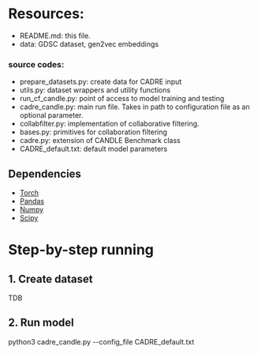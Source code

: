 # Resources:
+ README.md: this file.
+ data: GDSC dataset, gen2vec embeddings

###  source codes:
+ prepare_datasets.py: create data for CADRE input
+ utils.py: dataset wrappers and utility functions
+ run_cf_candle.py: point of access to model training and testing
+ cadre_candle.py: main run file. Takes in path to configuration file as an optional parameter.
+ collabfilter.py: implementation of collaborative filtering.
+ bases.py: primitives for collaboration filtering
+ cadre.py: extension of CANDLE Benchmark class
+ CADRE_default.txt: default model parameters

## Dependencies
+ [Torch](https://pytorch.org/)
+ [Pandas](https://pandas.pydata.org/)
+ [Numpy](https://numpy.org/)
+ [Scipy](https://docs.scipy.org/doc/)

# Step-by-step running

## 1. Create dataset
TDB

## 2. Run model
python3 cadre_candle.py --config_file CADRE_default.txt
